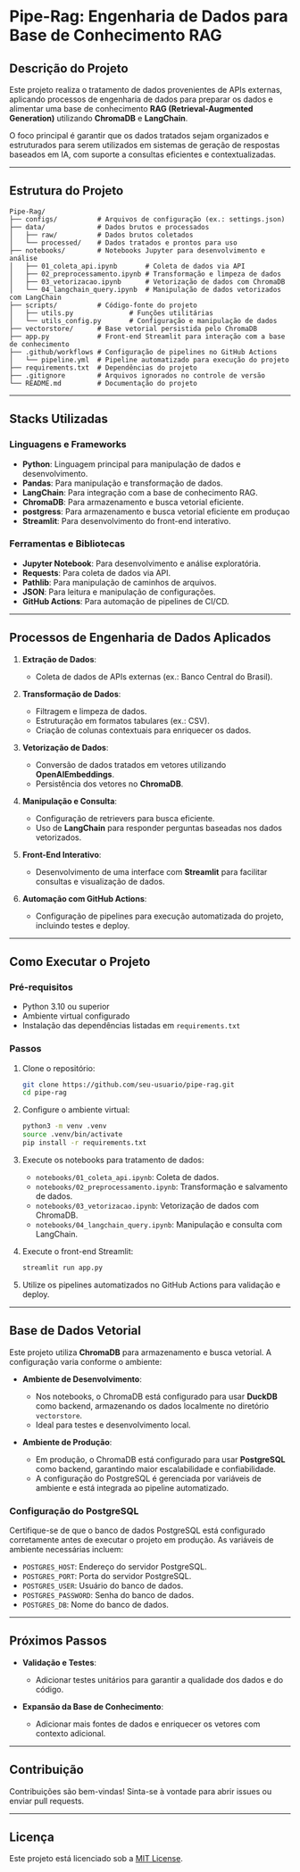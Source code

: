 # Pipe-Rag: Engenharia de Dados para Base de Conhecimento RAG

## Descrição do Projeto
Este projeto realiza o tratamento de dados provenientes de APIs externas, aplicando processos de engenharia de dados para preparar os dados e alimentar uma base de conhecimento **RAG (Retrieval-Augmented Generation)** utilizando **ChromaDB** e **LangChain**.

O foco principal é garantir que os dados tratados sejam organizados e estruturados para serem utilizados em sistemas de geração de respostas baseados em IA, com suporte a consultas eficientes e contextualizadas.

---

## Estrutura do Projeto
```
Pipe-Rag/
├── configs/          # Arquivos de configuração (ex.: settings.json)
├── data/             # Dados brutos e processados
│   ├── raw/          # Dados brutos coletados
│   └── processed/    # Dados tratados e prontos para uso
├── notebooks/        # Notebooks Jupyter para desenvolvimento e análise
│   ├── 01_coleta_api.ipynb       # Coleta de dados via API
│   ├── 02_preprocessamento.ipynb # Transformação e limpeza de dados
│   ├── 03_vetorizacao.ipynb      # Vetorização de dados com ChromaDB
│   └── 04_langchain_query.ipynb  # Manipulação de dados vetorizados com LangChain
├── scripts/          # Código-fonte do projeto
│   ├── utils.py              # Funções utilitárias
│   └── utils_config.py       # Configuração e manipulação de dados
├── vectorstore/      # Base vetorial persistida pelo ChromaDB
├── app.py            # Front-end Streamlit para interação com a base de conhecimento
├── .github/workflows # Configuração de pipelines no GitHub Actions
│   └── pipeline.yml  # Pipeline automatizado para execução do projeto
├── requirements.txt  # Dependências do projeto
├── .gitignore        # Arquivos ignorados no controle de versão
└── README.md         # Documentação do projeto
```

---

## Stacks Utilizadas
### Linguagens e Frameworks
- **Python**: Linguagem principal para manipulação de dados e desenvolvimento.
- **Pandas**: Para manipulação e transformação de dados.
- **LangChain**: Para integração com a base de conhecimento RAG.
- **ChromaDB**: Para armazenamento e busca vetorial eficiente.
- **postgress**: Para armazenamento e busca vetorial eficiente em produçao
- **Streamlit**: Para desenvolvimento do front-end interativo.


### Ferramentas e Bibliotecas
- **Jupyter Notebook**: Para desenvolvimento e análise exploratória.
- **Requests**: Para coleta de dados via API.
- **Pathlib**: Para manipulação de caminhos de arquivos.
- **JSON**: Para leitura e manipulação de configurações.
- **GitHub Actions**: Para automação de pipelines de CI/CD.

---

## Processos de Engenharia de Dados Aplicados
1. **Extração de Dados**:
   - Coleta de dados de APIs externas (ex.: Banco Central do Brasil).

2. **Transformação de Dados**:
   - Filtragem e limpeza de dados.
   - Estruturação em formatos tabulares (ex.: CSV).
   - Criação de colunas contextuais para enriquecer os dados.

3. **Vetorização de Dados**:
   - Conversão de dados tratados em vetores utilizando **OpenAIEmbeddings**.
   - Persistência dos vetores no **ChromaDB**.

4. **Manipulação e Consulta**:
   - Configuração de retrievers para busca eficiente.
   - Uso de **LangChain** para responder perguntas baseadas nos dados vetorizados.

5. **Front-End Interativo**:
   - Desenvolvimento de uma interface com **Streamlit** para facilitar consultas e visualização de dados.

6. **Automação com GitHub Actions**:
   - Configuração de pipelines para execução automatizada do projeto, incluindo testes e deploy.

---

## Como Executar o Projeto
### Pré-requisitos
- Python 3.10 ou superior
- Ambiente virtual configurado
- Instalação das dependências listadas em `requirements.txt`

### Passos
1. Clone o repositório:
   ```bash
   git clone https://github.com/seu-usuario/pipe-rag.git
   cd pipe-rag
   ```

2. Configure o ambiente virtual:
   ```bash
   python3 -m venv .venv
   source .venv/bin/activate
   pip install -r requirements.txt
   ```

3. Execute os notebooks para tratamento de dados:
   - `notebooks/01_coleta_api.ipynb`: Coleta de dados.
   - `notebooks/02_preprocessamento.ipynb`: Transformação e salvamento de dados.
   - `notebooks/03_vetorizacao.ipynb`: Vetorização de dados com ChromaDB.
   - `notebooks/04_langchain_query.ipynb`: Manipulação e consulta com LangChain.

4. Execute o front-end Streamlit:
   ```bash
   streamlit run app.py
   ```

5. Utilize os pipelines automatizados no GitHub Actions para validação e deploy.

---

## Base de Dados Vetorial
Este projeto utiliza **ChromaDB** para armazenamento e busca vetorial. A configuração varia conforme o ambiente:

- **Ambiente de Desenvolvimento**:
  - Nos notebooks, o ChromaDB está configurado para usar **DuckDB** como backend, armazenando os dados localmente no diretório `vectorstore`.
  - Ideal para testes e desenvolvimento local.

- **Ambiente de Produção**:
  - Em produção, o ChromaDB está configurado para usar **PostgreSQL** como backend, garantindo maior escalabilidade e confiabilidade.
  - A configuração do PostgreSQL é gerenciada por variáveis de ambiente e está integrada ao pipeline automatizado.

### Configuração do PostgreSQL
Certifique-se de que o banco de dados PostgreSQL está configurado corretamente antes de executar o projeto em produção. As variáveis de ambiente necessárias incluem:

- `POSTGRES_HOST`: Endereço do servidor PostgreSQL.
- `POSTGRES_PORT`: Porta do servidor PostgreSQL.
- `POSTGRES_USER`: Usuário do banco de dados.
- `POSTGRES_PASSWORD`: Senha do banco de dados.
- `POSTGRES_DB`: Nome do banco de dados.

---

## Próximos Passos

- **Validação e Testes**:
  - Adicionar testes unitários para garantir a qualidade dos dados e do código.

- **Expansão da Base de Conhecimento**:
  - Adicionar mais fontes de dados e enriquecer os vetores com contexto adicional.

---

## Contribuição
Contribuições são bem-vindas! Sinta-se à vontade para abrir issues ou enviar pull requests.

---

## Licença
Este projeto está licenciado sob a [MIT License](LICENSE).